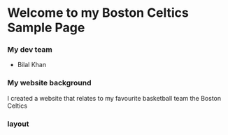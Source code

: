 # Welcome to my Boston Celtics Sample Page

### My dev team
- Bilal Khan
### My website background
I created a website that relates to my favourite basketball team the Boston Celtics 
### layout
